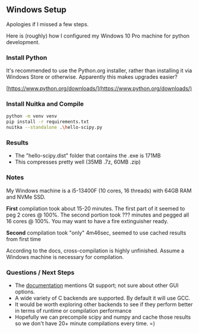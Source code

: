 ## Windows Setup

Apologies if I missed a few steps.

Here is (roughly) how I configured my Windows 10 Pro machine for python development.

### Install Python

It's recommended to use the Python.org installer, rather than installing it via Windows Store or otherwise. Apparently this makes upgrades easier?

[https://www.python.org/downloads/](https://www.python.org/downloads/)

### Install Nuitka and Compile

```bash
python -m venv venv
pip install -r requirements.txt
nuitka --standalone .\hello-scipy.py
```

### Results

- The "hello-scipy.dist" folder that contains the .exe is 171MB
- This compresses pretty well (35MB .7z, 60MB .zip)

### Notes

My Windows machine is a i5-13400F (10 cores, 16 threads) with 64GB RAM and NVMe SSD.

**First** compilation took about 15-20 minutes. The first part of it seemed to peg 2 cores @ 100%. The second portion took ??? minutes and pegged all 16 cores @ 100%. You may want to have a fire extinguisher ready.

**Second** compilation took "only" 4m46sec, seemed to use cached results from first time

According to the docs, cross-compilation is highly unfinished. Assume a Windows machine is necessary for compilation.

### Questions / Next Steps

- The [documentation](https://nuitka.net/user-documentation/user-manual.html) mentions Qt support; not sure about other GUI options.
- A wide variety of C backends are supported. By default it will use GCC.
- It would be worth exploring other backends to see if they perform better in terms of runtime or compilation performance
- Hopefully we can precompile scipy and numpy and cache those results so we don't have 20+ minute compilations every time. =)
